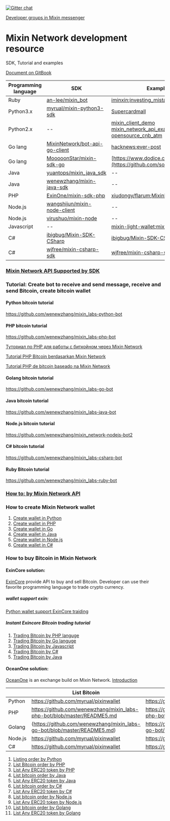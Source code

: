 [![Gitter chat](https://badges.gitter.im/gitterHQ/gitter.png)](https://gitter.im/Mixin-Network/Lobby)

[Developer groups in Mixin messenger](https://mixin.one/codes/a845c701-7bdc-42f4-aec4-9b16b3cc5893)
# Mixin Network development resource
SDK, Tutorial and examples

[Document on GitBook](https://mixin-network.gitbook.io/mixin-network/)

|Programming language |SDK|Example|
|--|--|--|
|Ruby|[an-lee/mixin_bot](https://github.com/an-lee/mixin_bot)|[iminxin](https://github.com/an-lee/iminxin);[investing_mistakes](https://github.com/an-lee/investing_mistakes)|
|Python3.x|[myrual/mixin-python3-sdk](https://github.com/myrual/mixin-python3-sdk)|[Supercardmall](https://github.com/lijianld/superCardMall)|
|Python2.x|--| [mixin_client_demo](https://github.com/myrual/mixin_client_demo)  [mixin_network_api_example](https://github.com/myrual/mixin_network_api_example)  [opensource_cnb_atm](https://github.com/myrual/opensource_cnb_atm)|
|Go lang| [MixinNetwork/bot-api-go-client](https://github.com/MixinNetwork/bot-api-go-client)|[hacknews](https://github.com/crossle/hacker-news-mixin-bot);[ever-post](https://github.com/caosbad/ever-post-mixin-bot)|
|Go lang  |[MooooonStar/mixin-sdk-go](https://github.com/MooooonStar/mixin-sdk-go)|[https://www.dodice.com](https://github.com/soooooooon/rock) |
|Java|[yuantops/mixin_java_sdk](https://github.com/yuantops/mixin_java_sdk)|--|
|Java|[wenewzhang/mixin-java-sdk](https://github.com/wenewzhang/mixin-java-sdk)|--|
|PHP|[ExinOne/mixin-sdk-php](https://github.com/ExinOne/mixin-sdk-php)|[xiudongy/flarum](https://github.com/xiudongy/flarum);[MixinKeys](https://github.com/if1242/MixinKeys)|
|Node.js|[wangshijun/mixin-node-client](http://github.com/wangshijun/mixin-node-client)|--|
|Node.js|[virushuo/mixin-node](https://github.com/virushuo/mixin-node)|--|
|Javascript|--|[mixin-light-wallet](https://github.com/MixinLight/mixin-light-wallet);[mixwallet](https://github.com/over140/mixwallet)|
|C#|[ibigbug/Mixin-SDK-CSharp](https://github.com/ibigbug/Mixin-SDK-CSharp) |[ibigbug/Mixin-SDK-CSharp](https://github.com/ibigbug/Mixin-SDK-CSharp)|
|C#|[wjfree/mixin-csharp-sdk](https://github.com/wjfree/mixin-csharp-sdk) |[wjfree/mixin-csharp-sdk](https://github.com/wjfree/mixin-csharp-sdk)|

### [Mixin Network API Supported by SDK](https://github.com/awesome-mixin-network/mixin_network_sdk_resource/blob/master/mixin_network_api_cover_community_sdk.md)

### Tutorial: Create bot to receive and send message, receive and send Bitcoin, create bitcoin wallet
#### Python bitcoin tutorial
https://github.com/wenewzhang/mixin_labs-python-bot

#### PHP bitcoin tutorial
https://github.com/wenewzhang/mixin_labs-php-bot

[Туториал по PHP для работы с биткойном через Mixin Network](https://gitpress.io/c/php_bitcoin_tutorial_mixin_network_russian/)

[Tutorial PHP Bitcoin berdasarkan Mixin Network](https://gitpress.io/c/php_bitcoin_tutorial_mixin_network_indonesian/)

[Tutorial PHP de bitcoin baseado na Mixin Network](https://gitpress.io/c/php_bitcoin_tutorial_mixin_network_brazilian_portuguese/)

#### Golang bitcoin tutorial
https://github.com/wenewzhang/mixin_labs-go-bot

#### Java bitcoin tutorial
https://github.com/wenewzhang/mixin_labs-java-bot

#### Node.js bitcoin tutorial

https://github.com/wenewzhang/mixin_network-nodejs-bot2
#### C# bitcoin tutorial
https://github.com/wenewzhang/mixin_labs-csharp-bot

#### Ruby Bitcoin tutorial
https://github.com/wenewzhang/mixin_labs-ruby-bot

### [How to: by Mixin Network API](https://github.com/awesome-mixin-network/mixin_network_sdk_resource/blob/master/how_to_mixin_network_cn.md)


### How to create Mixin Network wallet
1. [Create wallet in Python](https://github.com/wenewzhang/mixin_labs-python-bot/blob/master/README3.md)
2. [Create wallet in PHP](https://github.com/wenewzhang/mixin_labs-php-bot/blob/master/README3.md)
3. [Create wallet in Go](https://github.com/wenewzhang/mixin_labs-go-bot/blob/master/README3.md)
4. [Create wallet in Java](https://github.com/wenewzhang/mixin_labs-java-bot/blob/master/README3.md)
5. [Create wallet in Node.js](https://github.com/wenewzhang/mixin_network-nodejs-bot2/blob/master/README3.md)
6. [Create wallet in C#](https://github.com/wenewzhang/mixin_labs-csharp-bot/blob/master/README3.md)
### How to buy Bitcoin in Mixin Network
#### ExinCore solution:
[ExinCore](https://github.com/ExinOne/ExinCore) provide API to buy and sell Bitcoin. Developer can use their favorite programming language to trade crypto currency.

##### wallet support exin:
[Python wallet support ExinCore traiding](https://github.com/myrual/bitcoin-cli-wallet-python)

##### Instant Exincore Bitcoin trading tutorial
1. [Trading Bitcoin by PHP languge](https://github.com/wenewzhang/mixin_labs-php-bot/blob/master/README4.md)
2. [Trading Bitcoin by Go languge](https://github.com/wenewzhang/mixin_labs-go-bot/blob/master/README4.md)
3. [Trading Bitcoin by Javascript](https://github.com/wenewzhang/mixin_network-nodejs-bot2/blob/master/README4.md)
4. [Trading Bitcoin by C#](https://github.com/wenewzhang/mixin_labs-csharp-bot/blob/master/README4.md)
5. [Trading Bitcoin by Java](https://github.com/wenewzhang/mixin_labs-java-bot/blob/master/README4.md)

#### OceanOne solution:
[OceanOne](http://github.com/mixinnetwork/oceanone) is an exchange build on Mixin Network. 
[Introduction](https://github.com/awesome-mixin-network/mixin_network_sdk_resource/blob/master/oceanone_exchange_introduction.md)

||List Bitcoin| List Any ERC20 Token|
|--|--|--|
|Python| https://github.com/myrual/pixinwallet|https://github.com/myrual/pixinwallet|
|PHP| https://github.com/wenewzhang/mixin_labs-php-bot/blob/master/README5.md|https://github.com/wenewzhang/mixin_labs-php-bot/blob/master/README6.md|
|Golang| (https://github.com/wenewzhang/mixin_labs-go-bot/blob/master/README5.md)|https://github.com/wenewzhang/mixin_labs-go-bot/blob/master/README6.md|
|Node.js| https://github.com/myrual/pixinwallet|https://github.com/myrual/pixinwallet|
|C#| https://github.com/myrual/pixinwallet|https://github.com/myrual/pixinwallet|

1. [Listing order by Python](https://github.com/myrual/pixinwallet)
2. [List Bitcoin order by PHP](https://github.com/wenewzhang/mixin_labs-php-bot/blob/master/README5.md)
3. [List Any ERC20 token by PHP](https://github.com/wenewzhang/mixin_labs-php-bot/blob/master/README6.md)
4. [List bitcoin order by Java](https://github.com/wenewzhang/mixin_labs-java-bot/blob/master/README5.md)
5. [List Any ERC20 token by Java](https://github.com/wenewzhang/mixin_labs-java-bot/blob/master/README6.md)
6. [List bitcoin order by C#](https://github.com/wenewzhang/mixin_labs-csharp-bot/blob/master/README5.md)
7. [List Any ERC20 token by C#](https://github.com/wenewzhang/mixin_labs-csharp-bot/blob/master/README6.md)
8. [List bitcoin order by Node.js](https://github.com/wenewzhang/mixin_network-nodejs-bot2/blob/master/README5.md)
9. [List Any ERC20 token by Node.js](https://github.com/wenewzhang/mixin_network-nodejs-bot2/blob/master/README6.md)
10. [List bitcoin order by Golang](https://github.com/wenewzhang/mixin_labs-go-bot/blob/master/README5.md)
11. [List Any ERC20 token by Golang](https://github.com/wenewzhang/mixin_labs-go-bot/blob/master/README6.md)
